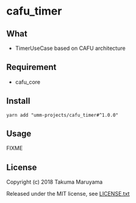 # cafu_timer

## What

- TimerUseCase based on CAFU architecture

## Requirement

- cafu\_core

## Install

```shell
yarn add "umm-projects/cafu_timer#^1.0.0"
```

## Usage

FIXME

## License

Copyright (c) 2018 Takuma Maruyama

Released under the MIT license, see [LICENSE.txt](LICENSE.txt)

